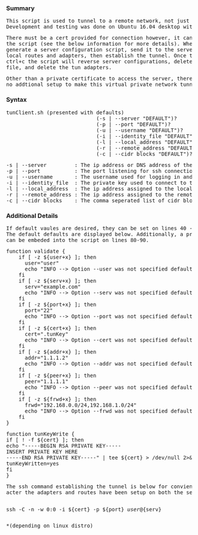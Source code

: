 <h3>Summary</h3>
<pre>
This script is used to tunnel to a remote network, not just a remote machine.
Development and testing was done on Ubuntu 16.04 desktop with an Ubuntu 16.04 server. 
</pre>
<pre>
There must be a cert provided for connection however, it can be embeded directoy into
the script (see the below information for more details). When executed, this script will
generate a server configuration script, send it to the server for execution, create the 
local routes and adapters, then establish the tunnel. Once the tunnel is broken using 
ctrl+c the script will reverse server configurations, delete the server configuration 
file, and delete the tun adapters. 
</pre>
<pre>
Other than a private certificate to access the server, there should be 
no addtional setup to make this virtual private network tunnel work*.
</pre>

<h3>Syntax</h3>
<pre>
tunClient.sh (presented with defaults)
                             (-s | --server "DEFAULT")?
                             (-p | --port "DEFAULT")?
                             (-u | --username "DEFAULT")?
                             (-i | --identity_file "DEFAULT")?
                             (-l | --local_address "DEFAULT")?
                             (-r | --remote_address "DEFAULT")?
                             (-c | --cidr_blocks "DEFAULT")?
</pre>
<pre>
-s | --server         : The ip address or DNS address of the remote server.
-p | --port           : The port listening for ssh connections on the remote server.
-u | --username       : The username used for logging in and for sudo access on the remote server.
-i | --identity_file  : The private key used to connect to the remote server.
-l | --local_address  : The ip address assigned to the local tun adapter.
-r | --remote_address : The ip address assigned to the remote tun adapter.
-c | --cidr_blocks    : The comma seperated list of cidr blocks to route through the tun adapter.
</pre>

<h3>Additional Details</h3>
<pre>
If default vaules are desired, they can be set on lines 40 - 65 of the script. 
The default defaults are displayed below. Additionally, a private certificate 
can be embeded into the script on lines 80-90.
</pre>
<pre>
function validate {
    if [ -z ${user+x} ]; then
      user="user"
      echo "INFO --> Option --user was not specified defaulting to ${user}."
    fi
    if [ -z ${serv+x} ]; then
      serv="example.com"
      echo "INFO --> Option --serv was not specified defaulting to ${serv}."
    fi
    if [ -z ${port+x} ]; then
      port="22"
      echo "INFO --> Option --port was not specified defaulting to ${port}."
    fi
    if [ -z ${cert+x} ]; then
      cert=".tunKey"
      echo "INFO --> Option --cert was not specified defaulting to ${cert}."
    fi
    if [ -z ${addr+x} ]; then
      addr="1.1.1.2"
      echo "INFO --> Option --addr was not specified defaulting to ${addr}."
    fi
    if [ -z ${peer+x} ]; then
      peer="1.1.1.1"
      echo "INFO --> Option --peer was not specified defaulting to ${peer}."
    fi
    if [ -z ${frwd+x} ]; then
      frwd="192.168.0.0/24,192.168.1.0/24"
      echo "INFO --> Option --frwd was not specified defaulting to ${frwd}."
    fi
}
</pre>
<pre>
function tunKeyWrite {
if [ ! -f ${cert} ]; then
echo "-----BEGIN RSA PRIVATE KEY-----
INSERT PRIVATE KEY HERE
-----END RSA PRIVATE KEY-----" | tee ${cert} > /dev/null 2>&1
tunKeyWritten=yes
fi
}
</pre>
<pre>
The ssh command establishing the tunnel is below for convieniance. This is executed
acter the adapters and routes have been setup on both the server and the client.

ssh -C -n -w 0:0 -i ${cert} -p ${port} ${user}@${serv}
</pre>

<pre>
*(depending on linux distro)
</pre>
